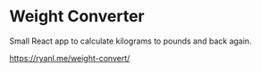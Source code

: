 # Weight Converter

Small React app to calculate kilograms to pounds and back again.

https://ryanl.me/weight-convert/
